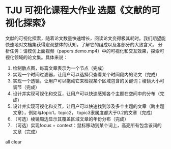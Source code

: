 # TJU 可视化课程大作业 选题《文献的可视化探索》
文献的可视化探索，随着论文数量快速增长，阅读论文变得极其耗时。我们期望能快速地对文档集获得宏观整体的认知，了解它的组成以及各部分的大致含义。
分析任务：请模仿上面视频（papers.demo.mp4）中的可视化和交互效果，探索可视化领域的论文集。具体来说：
1. 绘制散点图，每篇文章表示为一个节点（完成）
2. 实现一个时间过滤器，让用户可以选择只查看某个时间段内的论文（完成）
3. 实现一个透镜，让用户可以拖动它来检视某个区域包含的关键词；棱镜大小可调节（完成）
4. 设计并实现可视化和交互，让用户可以快速感知各个主题在空间中的分布（完成）
5. 设计并实现可视化和交互，让用户可以快速找到涉及多个主题的文章（跨主题文章），例如与topic1，topic2， topic3隶属度都大于0.2的文章（完成）
6. （可选）棱镜周边显示其覆盖区域文章的年份分布（完成）
7. （可选）实现focus + context：鼠标移动到某个词上，高亮所有包含该词的文章（完成）

all clear
